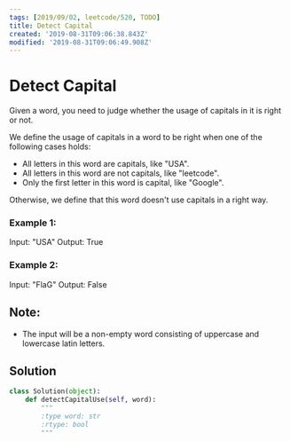 ```yaml
---
tags: [2019/09/02, leetcode/520, TODO]
title: Detect Capital
created: '2019-08-31T09:06:38.843Z'
modified: '2019-08-31T09:06:49.908Z'
---
```


# Detect Capital

Given a word, you need to judge whether the usage of capitals in it is right or not.

We define the usage of capitals in a word to be right when one of the following cases holds:

* All letters in this word are capitals, like "USA".
* All letters in this word are not capitals, like "leetcode".
* Only the first letter in this word is capital, like "Google".

Otherwise, we define that this word doesn't use capitals in a right way.


### Example 1:

Input: "USA"
Output: True


### Example 2:

Input: "FlaG"
Output: False


## Note:

* The input will be a non-empty word consisting of uppercase and lowercase latin letters.


## Solution

```python
class Solution(object):
    def detectCapitalUse(self, word):
        """
        :type word: str
        :rtype: bool
        """

```
